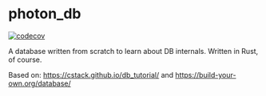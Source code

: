 photon_db
===
[![codecov](https://codecov.io/gh/JustBeYou/photon_db/branch/main/graph/badge.svg?token=7YM0AV2G3I)](https://codecov.io/gh/JustBeYou/photon_db)

A database written from scratch to learn about DB internals. Written in Rust, of course.

Based on: https://cstack.github.io/db_tutorial/ and https://build-your-own.org/database/
